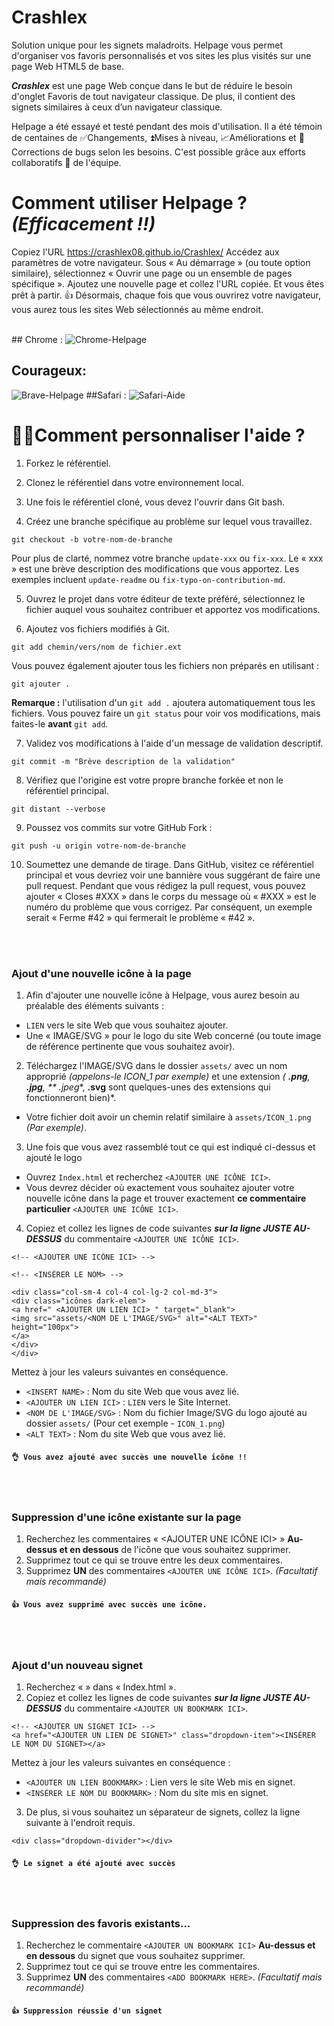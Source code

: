 # Crashlex
Solution unique pour les signets maladroits. Helpage vous permet d'organiser vos favoris personnalisés et vos sites les plus visités sur une page Web HTML5 de base.

***Crashlex*** est une page Web conçue dans le but de réduire le besoin d'onglet Favoris de tout navigateur classique. De plus, il contient des signets similaires à ceux d’un navigateur classique.

Helpage a été essayé et testé pendant des mois d'utilisation. Il a été témoin de centaines de ✅Changements, ⏫Mises à niveau, 📈Améliorations et 🐞 Corrections de bugs selon les besoins. C'est possible grâce aux efforts collaboratifs 🤝 de l'équipe.


# **Comment utiliser Helpage ?** *(Efficacement !!)*
Copiez l'URL https://crashlex08.github.io/Crashlex/
Accédez aux paramètres de votre navigateur.
Sous « Au démarrage » (ou toute option similaire), sélectionnez « Ouvrir une page ou un ensemble de pages spécifique ».
Ajoutez une nouvelle page et collez l'URL copiée.
Et vous êtes prêt à partir. 👍
Désormais, chaque fois que vous ouvrirez votre navigateur, vous aurez tous les sites Web sélectionnés au même endroit.
<br/><br/>

## Chrome :
![Chrome-Helpage](/images/helpageChrome.png)
## Courageux:
![Brave-Helpage](/images/helpageBrave.png)
##Safari :
![Safari-Aide](/images/helpageSafari.png)


# 👷‍♂️**Comment personnaliser l'aide ?**

1. Forkez le référentiel.

2. Clonez le référentiel dans votre environnement local.

3. Une fois le référentiel cloné, vous devez l'ouvrir dans Git bash.

4. Créez une branche spécifique au problème sur lequel vous travaillez.
 ```coquille
 git checkout -b votre-nom-de-branche
 ```
 Pour plus de clarté, nommez
 votre branche `update-xxx` ou `fix-xxx`. Le « xxx » est une brève description des modifications que vous apportez. Les exemples incluent `update-readme` ou `fix-typo-on-contribution-md`.

5. Ouvrez le projet dans votre éditeur de texte préféré, sélectionnez le fichier auquel vous souhaitez contribuer et apportez vos modifications.

6. Ajoutez vos fichiers modifiés à Git.
 ```coquille
 git add chemin/vers/nom de fichier.ext
 ```
 Vous pouvez également ajouter tous les fichiers non préparés en utilisant :
 ```coquille
 git ajouter .
 ```

 **Remarque :** l'utilisation d'un `git add .` ajoutera automatiquement tous les fichiers. Vous pouvez faire un `git status` pour voir vos modifications, mais faites-le **avant** `git add`.

7. Validez vos modifications à l'aide d'un message de validation descriptif.
 ```coquille
 git commit -m "Brève description de la validation"
 ```

8. Vérifiez que l'origine est votre propre branche forkée et non le référentiel principal.
 ```coquille
 git distant --verbose
 ```

9. Poussez vos commits sur votre GitHub Fork :
 ```coquille
 git push -u origin votre-nom-de-branche
 ```

10. Soumettez une demande de tirage.
Dans GitHub, visitez ce référentiel principal et vous devriez voir une bannière vous suggérant de faire une pull request. Pendant que vous rédigez la pull request, vous pouvez ajouter « Closes #XXX » dans le corps du message où « #XXX » est le numéro du problème que vous corrigez. Par conséquent, un exemple serait « Ferme #42 » qui fermerait le problème « #42 ».
<br>
<br>


### Ajout d'une nouvelle icône à la page
1. Afin d'ajouter une nouvelle icône à Helpage, vous aurez besoin au préalable des éléments suivants :
 - `LIEN` vers le site Web que vous souhaitez ajouter.
 - Une « IMAGE/SVG » pour le logo du site Web concerné (ou toute image de référence pertinente que vous souhaitez avoir).
2. Téléchargez l'IMAGE/SVG dans le dossier `assets/` avec un nom approprié *(appelons-le ICON_1 par exemple)* et une extension *( **.png**, **.jpg**, ** .jpeg**, **.svg** sont quelques-unes des extensions qui fonctionneront bien)*.
 - Votre fichier doit avoir un chemin relatif similaire à `assets/ICON_1.png` *(Par exemple)*.
3. Une fois que vous avez rassemblé tout ce qui est indiqué ci-dessus et ajouté le logo
 - Ouvrez `Index.html` et recherchez `<AJOUTER UNE ICÔNE ICI>`.
 - Vous devrez décider où exactement vous souhaitez ajouter votre nouvelle icône dans la page et trouver exactement **ce commentaire particulier** `<AJOUTER UNE ICÔNE ICI>`.
4. Copiez et collez les lignes de code suivantes ***sur la ligne JUSTE AU-DESSUS*** du commentaire `<AJOUTER UNE ICÔNE ICI>`.

 ```
 <!-- <AJOUTER UNE ICÔNE ICI> -->

 <!-- <INSÉRER LE NOM> -->

 <div class="col-sm-4 col-4 col-lg-2 col-md-3">
 <div class="icônes dark-elem">
 <a href=" <AJOUTER UN LIEN ICI> " target="_blank">
 <img src="assets/<NOM DE L'IMAGE/SVG>" alt="<ALT TEXT>" height="100px">
 </a>
 </div>
 </div>
 ```
 Mettez à jour les valeurs suivantes en conséquence.
 - `<INSERT NAME>` : Nom du site Web que vous avez lié.
 - `<AJOUTER UN LIEN ICI>` : `LIEN` vers le Site Internet.
 - `<NOM DE L'IMAGE/SVG>` : Nom du fichier Image/SVG du logo ajouté au dossier `assets/` (Pour cet exemple - `ICON_1.png`)
 - `<ALT TEXT>` : Nom du site Web que vous avez lié.

 #### `👌 Vous avez ajouté avec succès une nouvelle icône !! `
<br>
<br>


### Suppression d'une icône existante sur la page
1. Recherchez les commentaires « <AJOUTER UNE ICÔNE ICI> » **Au-dessus et en dessous** de l'icône que vous souhaitez supprimer.
2. Supprimez tout ce qui se trouve entre les deux commentaires.
3. Supprimez **UN** des commentaires `<AJOUTER UNE ICÔNE ICI>`. *(Facultatif mais recommandé)*
#### `👍 Vous avez supprimé avec succès une icône. `
<br>
<br>

### Ajout d'un nouveau signet

1. Recherchez « <AJOUTER UN BOOKMARK ICI> » dans « Index.html ».
2. Copiez et collez les lignes de code suivantes ***sur la ligne JUSTE AU-DESSUS*** du commentaire `<AJOUTER UN BOOKMARK ICI>`.

 ```
 <!-- <AJOUTER UN SIGNET ICI> -->
 <a href="<AJOUTER UN LIEN DE SIGNET>" class="dropdown-item"><INSÉRER LE NOM DU SIGNET></a>
 ```
 Mettez à jour les valeurs suivantes en conséquence :
 - `<AJOUTER UN LIEN BOOKMARK>` : Lien vers le site Web mis en signet.
 - `<INSÉRER LE NOM DU BOOKMARK>` : Nom du site mis en signet.
3. De plus, si vous souhaitez un séparateur de signets, collez la ligne suivante à l'endroit requis.
 ```
 <div class="dropdown-divider"></div>
 ```
#### `👌 Le signet a été ajouté avec succès `
<br>
<br>

### Suppression des favoris existants...
1. Recherchez le commentaire `<AJOUTER UN BOOKMARK ICI>` **Au-dessus et en dessous** du signet que vous souhaitez supprimer.
2. Supprimez tout ce qui se trouve entre les commentaires.
3. Supprimez **UN** des commentaires `<ADD BOOKMARK HERE>`. *(Facultatif mais recommandé)*
#### `👍 Suppression réussie d'un signet `
